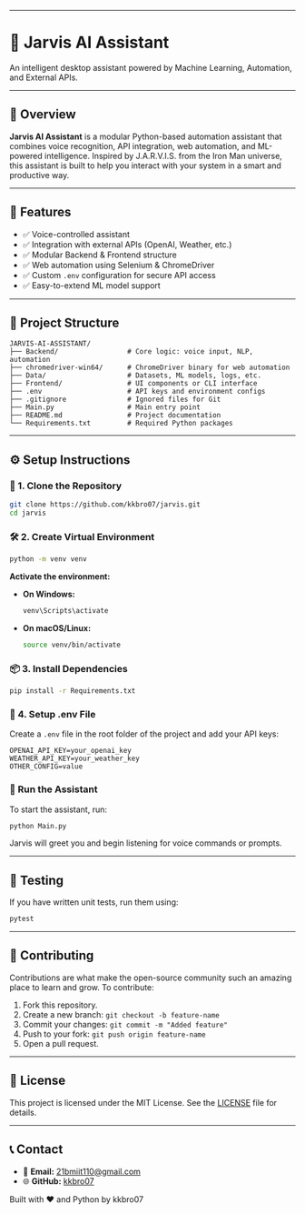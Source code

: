 

-----

# 🤖 Jarvis AI Assistant

An intelligent desktop assistant powered by Machine Learning, Automation, and External APIs.

[](https://www.python.org/)
[](https://opensource.org/licenses/MIT)
[](https://www.google.com/search?q=https://github.com/kkbro07/jarvis)

-----

## 🧠 Overview

**Jarvis AI Assistant** is a modular Python-based automation assistant that combines voice recognition, API integration, web automation, and ML-powered intelligence. Inspired by J.A.R.V.I.S. from the Iron Man universe, this assistant is built to help you interact with your system in a smart and productive way.

-----

## 📌 Features

  * ✅ Voice-controlled assistant
  * ✅ Integration with external APIs (OpenAI, Weather, etc.)
  * ✅ Modular Backend & Frontend structure
  * ✅ Web automation using Selenium & ChromeDriver
  * ✅ Custom `.env` configuration for secure API access
  * ✅ Easy-to-extend ML model support

-----

## 📁 Project Structure

```
JARVIS-AI-ASSISTANT/
├── Backend/                 # Core logic: voice input, NLP, automation
├── chromedriver-win64/      # ChromeDriver binary for web automation
├── Data/                    # Datasets, ML models, logs, etc.
├── Frontend/                # UI components or CLI interface
├── .env                     # API keys and environment configs
├── .gitignore               # Ignored files for Git
├── Main.py                  # Main entry point
├── README.md                # Project documentation
└── Requirements.txt         # Required Python packages
```

-----

## ⚙️ Setup Instructions

### 🔽 1. Clone the Repository

```bash
git clone https://github.com/kkbro07/jarvis.git
cd jarvis
```

### 🛠️ 2. Create Virtual Environment

```bash
python -m venv venv
```

**Activate the environment:**

  * **On Windows:**
    ```bash
    venv\Scripts\activate
    ```
  * **On macOS/Linux:**
    ```bash
    source venv/bin/activate
    ```

### 📦 3. Install Dependencies

```bash
pip install -r Requirements.txt
```

### 🔐 4. Setup .env File

Create a `.env` file in the root folder of the project and add your API keys:

```
OPENAI_API_KEY=your_openai_key
WEATHER_API_KEY=your_weather_key
OTHER_CONFIG=value
```

### 🚀 Run the Assistant

To start the assistant, run:

```bash
python Main.py
```

Jarvis will greet you and begin listening for voice commands or prompts.

-----

## 🧪 Testing

If you have written unit tests, run them using:

```bash
pytest
```

-----

## 🙌 Contributing

Contributions are what make the open-source community such an amazing place to learn and grow. To contribute:

1.  Fork this repository.
2.  Create a new branch: `git checkout -b feature-name`
3.  Commit your changes: `git commit -m "Added feature"`
4.  Push to your fork: `git push origin feature-name`
5.  Open a pull request.

-----

## 📄 License

This project is licensed under the MIT License. See the [LICENSE](https://www.google.com/search?q=LICENSE) file for details.

-----

## 📞 Contact

  * 📧 **Email:** 21bmiit110@gmail.com
  * 🌐 **GitHub:** [kkbro07](https://www.google.com/search?q=https://github.com/kkbro07)

Built with ❤️ and Python by kkbro07
